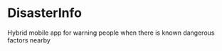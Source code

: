 DisasterInfo
============

Hybrid mobile app for warning people when there is known dangerous factors nearby
